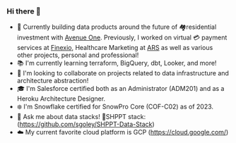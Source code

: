 ### Hi there 👋

<!--
**sgoley/sgoley** is a ✨ _special_ ✨ repository because its `README.md` (this file) appears on your GitHub profile.

Here are some ideas to get you started: -->

- 🔭 Currently building data products around the future of 🏘️residential investment with [Avenue One](https://www.avenueone.com/). Previously, I worked on virtual 💳 payment services at [Finexio](https://finexio.com), Healthcare Marketing at [ARS](https://www.advancedrecoverysystems.com/) as well as various other projects, personal and professional!
- 📚 I'm currently learning terraform, BigQuery, dbt, Looker, and more!
- 👯 I'm looking to collaborate on projects related to data infrastructure and architecture abstraction!
- 🎓 I'm Salesforce certified both as an Administrator (ADM201) and as a Heroku Architecture Designer.
- ❄️ I'm Snowflake certified for SnowPro Core (COF-C02) as of 2023.
- 💬 Ask me about data stacks! 🚢SHPPT stack: (https://github.com/sgoley/SHPPT-Data-Stack)
- ☁️ My current favorite cloud platform is GCP (https://cloud.google.com/)
